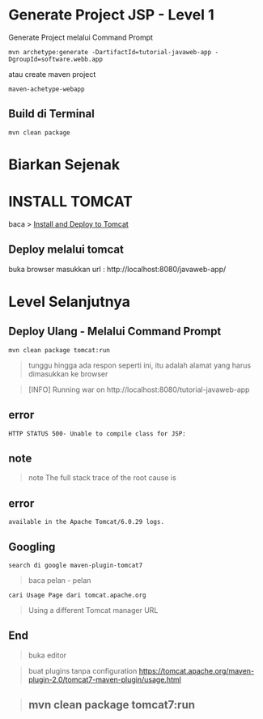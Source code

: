 # Generate Project JSP - Level 1 

Generate Project melalui Command Prompt

    mvn archetype:generate -DartifactId=tutorial-javaweb-app -DgroupId=software.webb.app 

atau create maven project 

>
    maven-achetype-webapp

## Build di Terminal
    mvn clean package

# Biarkan Sejenak

# INSTALL TOMCAT

baca > [Install and Deploy to Tomcat](https://gitlab.com/materi1/training-material-md/-/blob/master/java-intermediete/7-install-tomcat/7_install_tomcat.md)


## Deploy melalui tomcat

buka browser masukkan url : http://localhost:8080/javaweb-app/

# Level Selanjutnya

## Deploy Ulang - Melalui Command Prompt

    mvn clean package tomcat:run
> tunggu hingga ada respon seperti ini, itu adalah alamat yang harus dimasukkan ke browser

> [INFO] Running war on http://localhost:8080/tutorial-javaweb-app

## error

    HTTP STATUS 500- Unable to compile class for JSP:

## note

> note The full stack trace of the root cause is 

## error
    available in the Apache Tomcat/6.0.29 logs.

## Googling
    search di google maven-plugin-tomcat7

> baca pelan - pelan

    cari Usage Page dari tomcat.apache.org

> Using a different Tomcat manager URL

## End 
> buka editor

> buat plugins  tanpa configuration
https://tomcat.apache.org/maven-plugin-2.0/tomcat7-maven-plugin/usage.html

>## mvn clean package tomcat7:run







